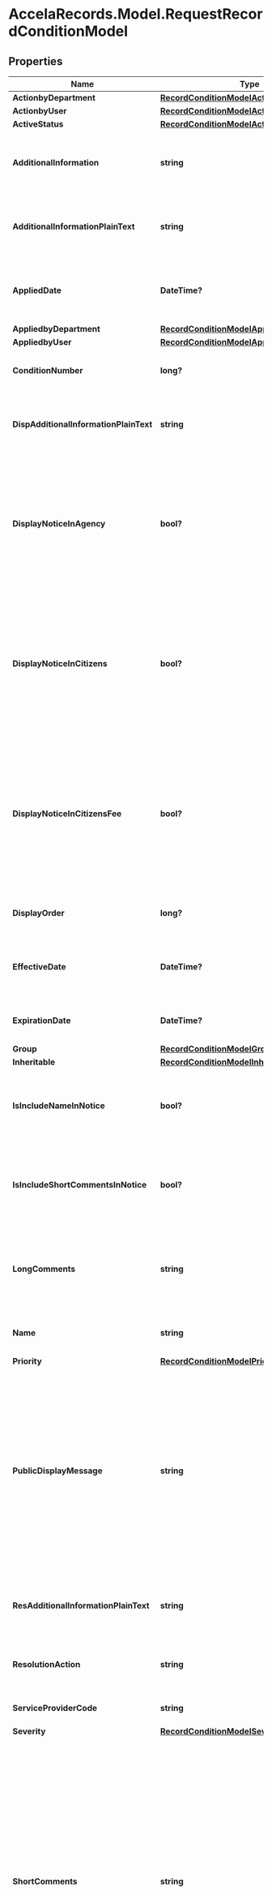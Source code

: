 # AccelaRecords.Model.RequestRecordConditionModel
## Properties

Name | Type | Description | Notes
------------ | ------------- | ------------- | -------------
**ActionbyDepartment** | [**RecordConditionModelActionbyDepartment**](RecordConditionModelActionbyDepartment.md) |  | [optional] 
**ActionbyUser** | [**RecordConditionModelActionbyUser**](RecordConditionModelActionbyUser.md) |  | [optional] 
**ActiveStatus** | [**RecordConditionModelActiveStatus**](RecordConditionModelActiveStatus.md) |  | [optional] 
**AdditionalInformation** | **string** | An unlimited text field to use if other fields are filled. | [optional] 
**AdditionalInformationPlainText** | **string** | An unlimited text field to use if other fields are filled. | [optional] 
**AppliedDate** | **DateTime?** | The date the standard condition was applied. | [optional] 
**AppliedbyDepartment** | [**RecordConditionModelAppliedbyDepartment**](RecordConditionModelAppliedbyDepartment.md) |  | [optional] 
**AppliedbyUser** | [**RecordConditionModelAppliedbyUser**](RecordConditionModelAppliedbyUser.md) |  | [optional] 
**ConditionNumber** | **long?** | The condition sequence number. | [optional] 
**DispAdditionalInformationPlainText** | **string** | An unlimited text field to use if other fields are filled. | [optional] 
**DisplayNoticeInAgency** | **bool?** | Indicates whether or not to display the condition notice in Accela Automation when a condition to a record or parcel is applied. | [optional] 
**DisplayNoticeInCitizens** | **bool?** | Indicates whether or not to display the condition notice in Accela Citizen Access when a condition to a record or parcel is applied. | [optional] 
**DisplayNoticeInCitizensFee** | **bool?** | Indicates whether or not to display the condition notice in Accela Citizen Access Fee Estimate page when a condition to a record or parcel is applied. | [optional] 
**DisplayOrder** | **long?** | The display order of the condition in a list. | [optional] 
**EffectiveDate** | **DateTime?** | The date when you want the condition to become effective. | [optional] 
**ExpirationDate** | **DateTime?** | The date when the condition expires. | [optional] 
**Group** | [**RecordConditionModelGroup**](RecordConditionModelGroup.md) |  | [optional] 
**Inheritable** | [**RecordConditionModelInheritable**](RecordConditionModelInheritable.md) |  | [optional] 
**IsIncludeNameInNotice** | **bool?** | Indicates whether or not to display the condition name in the notice. | [optional] 
**IsIncludeShortCommentsInNotice** | **bool?** | Indicates whether or not to display the condition comments in the notice. | [optional] 
**LongComments** | **string** | Narrative comments to help identify the purpose or uses of the standard condition. | [optional] 
**Name** | **string** | The name of the standard condition. | [optional] 
**Priority** | [**RecordConditionModelPriority**](RecordConditionModelPriority.md) |  | [optional] 
**PublicDisplayMessage** | **string** | Text entered into this field displays in the condition notice or condition status bar for the Condition Name for the public user in Accela IVR (AIVR) and Accela Citizen Access (ACA). | [optional] 
**ResAdditionalInformationPlainText** | **string** | An unlimited text field to use if other fields are filled. | [optional] 
**ResolutionAction** | **string** | he action performed in response to a condition. | [optional] 
**ServiceProviderCode** | **string** | The unique agency identifier. | [optional] 
**Severity** | [**RecordConditionModelSeverity**](RecordConditionModelSeverity.md) |  | [optional] 
**ShortComments** | **string** | A brief description of the condition name. For example, the text may describe the situation that requires the system to apply the condition. You can set these short comments to display when a user accesses an application with this condition applied to it | [optional] 
**Status** | [**RecordConditionModelStatus**](RecordConditionModelStatus.md) |  | [optional] 
**StatusDate** | **DateTime?** | The date when the current status changed. | [optional] 
**StatusType** | **string** | The status type for a standard condition or an approval condition, applied or not applied for example. | [optional] 
**Type** | [**RecordConditionModelType**](RecordConditionModelType.md) |  | [optional] 

[[Back to Model list]](../README.md#documentation-for-models) [[Back to API list]](../README.md#documentation-for-api-endpoints) [[Back to README]](../README.md)

